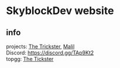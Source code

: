 # SkyblockDev website

## info
projects: [The Trickster](https://skyblockdev.github.io/website/the-trickster), [Malil](https://skyblockdev.github.io/website/the-trickster)\
Discord: https://discord.gg/TAp9Kt2 \
topgg: [The Tickster](https://top.gg/bot/748985087420399717)
